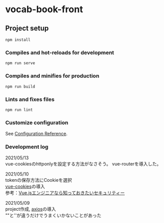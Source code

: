 # vocab-book-front

## Project setup
```
npm install
```

### Compiles and hot-reloads for development
```
npm run serve
```

### Compiles and minifies for production
```
npm run build
```

### Lints and fixes files
```
npm run lint
```

### Customize configuration
See [Configuration Reference](https://cli.vuejs.org/config/).

### Development log
2021/05/13\
vue-cookiesのhttponlyを設定する方法がなさそう。
vue-routerを導入した。

2021/05/10\
tokenの保存方法にCookieを選択\
[vue-cookies](https://github.com/cmp-cc/vue-cookies/)の導入\
参考：[Vue.jsエンジニアなら知っておきたいセキュリティー](https://kotamat.com/post/vuejs-security/)

2021/05/09\
project作成, 
[axios](https://github.com/axios/axios)の導入\
""と''が違うだけでうまくいかないことがあった

